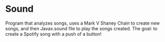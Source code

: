 # Sound
Program that analyzes songs, uses a Mark V Shaney Chain to create new songs, and then Javax.sound file to play the songs created. The goal: to create a Spotify song with a push of a button!
